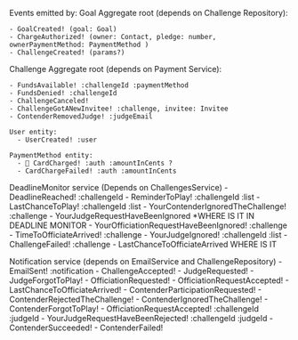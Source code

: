 Events emitted by:
  Goal Aggregate root (depends on Challenge Repository):

    - GoalCreated! (goal: Goal)
    - ChargeAuthorized! (owner: Contact, pledge: number, ownerPaymentMethod: PaymentMethod )
    - ChallengeCreated! (params?)

  Challenge Aggregate root (depends on Payment Service):

    - FundsAvailable! :challengeId :paymentMethod
    - FundsDenied! :challengeId
    - ChallengeCanceled!
    - ChallengeGotANewInvitee! :challenge, invitee: Invitee
    - ContenderRemovedJudge! :judgeEmail

    User entity:
      - UserCreated! :user
    
    PaymentMethod entity:
      - 📧 CardCharged! :auth :amountInCents ?
      - CardChargeFailed! :auth :amountInCents

  DeadlineMonitor service (Depends on ChallengesService)
    - DeadlineReached! :challengeId
    - ReminderToPlay! :challengeId :list
    - LastChanceToPlay! :challengeId :list
    - YourContenderIgnoredTheChallenge! :challenge
    - YourJudgeRequestHaveBeenIgnored *WHERE IS IT IN DEADLINE MONITOR
    - YourOfficiationRequestHaveBeenIgnored! :challenge
    - TimeToOfficiateArrived! :challenge
    - YourJudgeIgnored! :challengeId :list
    - ChallengeFailed! :challenge
    - LastChanceToOfficiateArrived WHERE IS IT



  Notification service (depends on EmailService
    and ChallengeRepository)
    - EmailSent! :notification
    - ChallengeAccepted!
    - JudgeRequested!
    - JudgeForgotToPlay!
    - OfficiationRequested!
    - OfficiationRequestAccepted!
    - LastChanceToOfficiateArrived!
    - ContenderParticipationRequested!
    - ContenderRejectedTheChallenge!
    - ContenderIgnoredTheChallenge!
    - ContenderForgotToPlay!
    - OfficiationRequestAccepted! :challengeId :judgeId
    - YourJudgeRequestHaveBeenRejected! :challengeId :judgeId
    - ContenderSucceeded!
    - ContenderFailed!
   
    